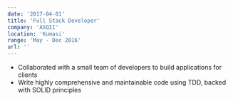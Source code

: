 ```yaml
---
date: '2017-04-01'
title: 'Full Stack Developer'
company: 'ASQII'
location: 'Kumasi'
range: 'May - Dec 2016'
url: ''
---
```


- Collaborated with a small team of developers to build applications for clients
- Write highly comprehensive and maintainable code using TDD, backed with SOLID principles
